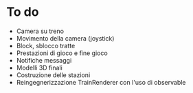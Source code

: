 # To do

  * Camera su treno 
  * Movimento della camera (joystick)
  * Block, sblocco tratte
  * Prestazioni di gioco e fine gioco
  * Notifiche messaggi 
  * Modelli 3D finali
  * Costruzione delle stazioni
  * Reingegnerizzazione TrainRenderer con l'uso di observable


